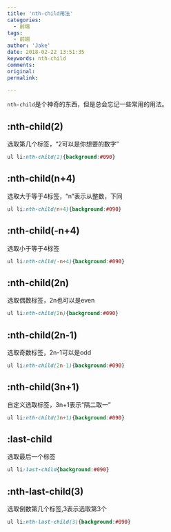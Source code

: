 ```yaml
---
title: 'nth-child用法'
categories:
  - 前端
tags:
  - 前端
author: 'Jake'
date: 2018-02-22 13:51:35
keywords: nth-child
comments:
original:
permalink:

---
```


`nth-child`是个神奇的东西，但是总会忘记一些常用的用法。

<!--more-->

## :nth-child(2)
选取第几个标签，“2可以是你想要的数字”

```css
ul li:nth-child(2){background:#090}
```

## :nth-child(n+4)
选取大于等于4标签，“n”表示从整数，下同

```css
ul li:nth-child(n+4){background:#090}
```

## :nth-child(-n+4)
选取小于等于4标签

```css
ul li:nth-child(-n+4){background:#090}
```

## :nth-child(2n)
选取偶数标签，2n也可以是even

```css
ul li:nth-child(2n){background:#090}
```

## :nth-child(2n-1)
选取奇数标签，2n-1可以是odd

```css
ul li:nth-child(2n-1){background:#090}
```

## :nth-child(3n+1)
自定义选取标签，3n+1表示“隔二取一”

```css
ul li:nth-child(3n+1){background:#090}
```

## :last-child
选取最后一个标签

```css
ul li:last-child{background:#090}
```

## :nth-last-child(3)
选取倒数第几个标签,3表示选取第3个

```css
ul li:nth-last-child(3){background:#090}
```
